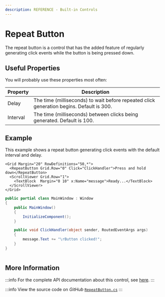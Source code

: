 ```yaml
---
description: REFERENCE - Built-in Controls
---
```


# Repeat Button

The repeat button is a control that has the added feature of regularly generating click events while the button is being pressed down.

## Useful Properties

You will probably use these properties most often:

| Property | Description                                                                              |
| -------- | ---------------------------------------------------------------------------------------- |
| Delay    | The time (milliseconds) to wait before repeated click generation begins. Default is 300. |
| Interval | The time (milliseconds) between clicks being generated. Default is 100.                  |

## Example

This example shows a repeat button generating click events with the default interval and delay.



```
<Grid Margin="20" RowDefinitions="50,*">
  <RepeatButton Grid.Row="0" Click="ClickHandler">Press and hold down</RepeatButton>
  <ScrollViewer Grid.Row="1">
    <TextBlock  Margin="0 10" x:Name="message">Ready...</TextBlock>
  </ScrollViewer>
</Grid>
```


```csharp title='C#'
public partial class MainWindow : Window
{
    public MainWindow()
    {
        InitializeComponent();
    }

    public void ClickHandler(object sender, RoutedEventArgs args)
    {
        message.Text += "\rButton clicked!";
    }
}
```



<img src="../../../.gitbook/assets/repeatbutton.gif" alt=""/>

## More Information

:::info
For the complete API documentation about this control, see [here](http://reference.avaloniaui.net/api/Avalonia.Controls/RepeatButton/).
:::

:::info
View the source code on _GitHub_ [`RepeatButton.cs`](https://github.com/AvaloniaUI/Avalonia/blob/master/src/Avalonia.Controls/RepeatButton.cs)
:::
